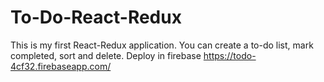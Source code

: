 # To-Do-React-Redux
This is my first React-Redux application. You can create a to-do list, mark completed, sort and delete.
Deploy in firebase https://todo-4cf32.firebaseapp.com/
